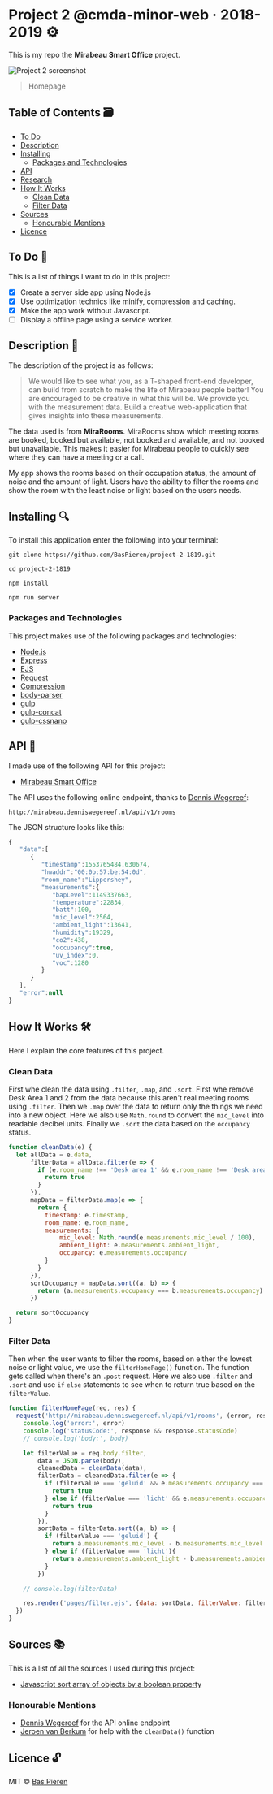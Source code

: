 # Project 2 @cmda-minor-web · 2018-2019 ⚙️

This is my repo the __Mirabeau Smart Office__ project.

![Project 2 screenshot](https://i.imgur.com/D0JIbcs.png)
> Homepage

## Table of Contents 🗃
* [To Do](#to-do-)
* [Description](#description-)
* [Installing](#installing-)
  * [Packages and Technologies](#packages-and-technologies)
* [API](#api-)
* [Research](#research-)
* [How It Works](#how-it-works-️)
  * [Clean Data](#clean-data)
  * [Filter Data](#filter-data)
* [Sources](#sources-)
  * [Honourable Mentions](#honourable-mentions)
* [Licence](#licence-)

## To Do 📌
This is a list of things I want to do in this project:

- [X] Create a server side app using Node.js
- [X] Use optimization technics like minify, compression and caching.
- [X] Make the app work without Javascript.
- [ ] Display a offline page using a service worker.

## Description 📝
The description of the project is as follows:

> We would like to see what you, as a T-shaped front-end developer, can build from scratch to make the life of Mirabeau people better! You are encouraged to be creative in what this will be. We provide you with the measurement data. Build a creative web-application that gives insights into these measurements.

The data used is from __MiraRooms__. MiraRooms show which meeting rooms are booked, booked but available, not booked and available, and not booked but unavailable. This makes it easier for Mirabeau people to quickly see where they can have a meeting or a call.

My app shows the rooms based on their occupation status, the amount of noise and the amount of light. Users have the ability to filter the rooms and show the room with the least noise or light based on the users needs.

## Installing 🔍
To install this application enter the following into your terminal:
```
git clone https://github.com/BasPieren/project-2-1819.git

cd project-2-1819

npm install

npm run server
```

### Packages and Technologies
This project makes use of the following packages and technologies:

* [Node.js](https://nodejs.org/en/)
* [Express](https://expressjs.com/)
* [EJS](https://ejs.co/)
* [Request](https://www.npmjs.com/package/request)
* [Compression](https://www.npmjs.com/package/compression)
* [body-parser](https://www.npmjs.com/package/body-parser)
* [gulp](https://www.npmjs.com/package/gulp)
* [gulp-concat](https://www.npmjs.com/package/gulp-concat-css)
* [gulp-cssnano](https://www.npmjs.com/package/gulp-cssnano)

## API 🐒
I made use of the following API for this project:

  * [Mirabeau Smart Office](https://bitbucket.org/davebitter/mirabeau-smart-office)

The API uses the following online endpoint, thanks to [Dennis Wegereef](https://github.com/denniswegereef):

`http://mirabeau.denniswegereef.nl/api/v1/rooms`

The JSON structure looks like this:

```js
{
   "data":[
      {
         "timestamp":1553765484.630674,
         "hwaddr":"00:0b:57:be:54:0d",
         "room_name":"Lippershey",
         "measurements":{
            "bapLevel":1149337663,
            "temperature":22834,
            "batt":100,
            "mic_level":2564,
            "ambient_light":13641,
            "humidity":19329,
            "co2":438,
            "occupancy":true,
            "uv_index":0,
            "voc":1280
         }
      }
   ],
   "error":null
}
```

## How It Works 🛠️
Here I explain the core features of this project.

### Clean Data
First whe clean the data using `.filter`, `.map`, and `.sort`. First whe remove Desk Area 1 and 2 from the data because this aren't real meeting rooms using `.filter`. Then we `.map` over the data to return only the things we need into a new object. Here we also use `Math.round` to convert the `mic_level` into readable decibel units. Finally we `.sort` the data based on the `occupancy` status.

```js
function cleanData(e) {
  let allData = e.data,
      filterData = allData.filter(e => {
        if (e.room_name !== 'Desk area 1' && e.room_name !== 'Desk area 2') {
          return true
        }
      }),
      mapData = filterData.map(e => {
        return {
          timestamp: e.timestamp,
          room_name: e.room_name,
          measurements: {
              mic_level: Math.round(e.measurements.mic_level / 100),
              ambient_light: e.measurements.ambient_light,
              occupancy: e.measurements.occupancy
          }
        }
      }),
      sortOccupancy = mapData.sort((a, b) => {
        return (a.measurements.occupancy === b.measurements.occupancy) ? 0 : a.measurements.occupancy ? 1 : -1
      })

  return sortOccupancy
}
```

### Filter Data
Then when the user wants to filter the rooms, based on either the lowest noise or light value, we use the `filterHomePage()` function. The function gets called when there's an `.post` request.  Here we also use `.filter` and `.sort` and use `if` `else` statements to see when to return true based on the `filterValue`.

```js
function filterHomePage(req, res) {
  request('http://mirabeau.denniswegereef.nl/api/v1/rooms', (error, response, body) => {
    console.log('error:', error)
    console.log('statusCode:', response && response.statusCode)
    // console.log('body:', body)

    let filterValue = req.body.filter,
        data = JSON.parse(body),
        cleanedData = cleanData(data),
        filterData = cleanedData.filter(e => {
          if (filterValue === 'geluid' && e.measurements.occupancy === false) {
            return true
          } else if (filterValue === 'licht' && e.measurements.occupancy === false) {
            return true
          }
        }),
        sortData = filterData.sort((a, b) => {
          if (filterValue === 'geluid') {
            return a.measurements.mic_level - b.measurements.mic_level
          } else if (filterValue === 'licht'){
            return a.measurements.ambient_light - b.measurements.ambient_light
          }
        })

    // console.log(filterData)

    res.render('pages/filter.ejs', {data: sortData, filterValue: filterValue})
  })
}
```

## Sources 📚
This is a list of all the sources I used during this project:

  * [Javascript sort array of objects by a boolean property](https://stackoverflow.com/questions/17387435/javascript-sort-array-of-objects-by-a-boolean-property)

### Honourable Mentions

  * [Dennis Wegereef](https://github.com/denniswegereef) for the API online endpoint
  * [Jeroen van Berkum](https://github.com/jeroentvb) for help with the `cleanData()` function

## Licence 🔓
MIT © [Bas Pieren](https://github.com/BasPieren)
